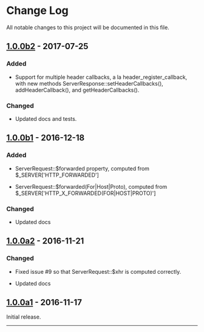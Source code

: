 # Change Log

All notable changes to this project will be documented in this file.

## [1.0.0b2] - 2017-07-25

### Added

- Support for multiple header callbacks, a la header_register_callback, with
  new methods ServerResponse::setHeaderCallbacks(), addHeaderCallback(), and
  getHeaderCallbacks().

### Changed

- Updated docs and tests.

## [1.0.0b1] - 2016-12-18

### Added

- ServerRequest::$forwarded property, computed from
  $_SERVER['HTTP_FORWARDED']

- ServerRequest::$forwarded(For|Host|Proto), computed from
  $_SERVER['HTTP_X_FORWARDED(FOR|HOST|PROTO)']

### Changed

- Updated docs


## [1.0.0a2] - 2016-11-21

### Changed

- Fixed issue #9 so that ServerRequest::$xhr is computed correctly.

- Updated docs

## [1.0.0a1] - 2016-11-17

Initial release.


* * *

[1.0.0b2]: https://github.com/pmjones/ext-request/releases/tag/1.0.0b2
[1.0.0b1]: https://github.com/pmjones/ext-request/releases/tag/1.0.0b1
[1.0.0a2]: https://github.com/pmjones/ext-request/releases/tag/1.0.0a2
[1.0.0a1]: https://github.com/pmjones/ext-request/releases/tag/1.0.0a1
